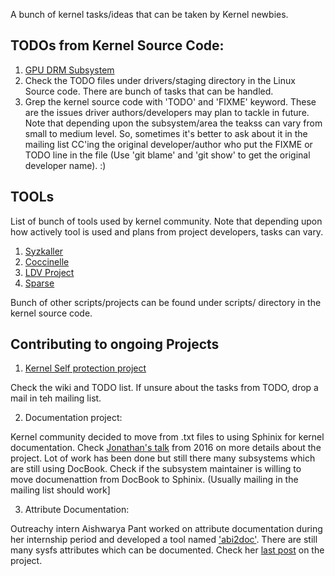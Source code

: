 A bunch of kernel tasks/ideas that can be taken by Kernel newbies.

## TODOs from Kernel Source Code:

1. [GPU DRM Subsystem](https://www.kernel.org/doc/html/v4.12/gpu/todo.html)
2. Check the TODO files under drivers/staging directory in the Linux Source code. There are bunch of tasks that can be handled.
3. Grep the kernel source code with 'TODO' and 'FIXME' keyword. These are the issues driver authors/developers may plan to tackle in future. Note that depending upon the subsystem/area the teakss can vary from small to medium level.
So, sometimes it's better to ask about it in the mailing list CC'ing the original developer/author who put the FIXME or TODO line in the file (Use 'git blame' and 'git show' to get the original developer name). :)

## TOOLs

List of bunch of tools used by kernel community. Note that depending upon how actively tool is used and plans from project developers, tasks can vary.

1. [Syzkaller](https://github.com/google/syzkaller)
2. [Coccinelle](https://github.com/coccinelle/coccinelle)
3. [LDV Project](http://linuxtesting.org/ldv)
4. [Sparse](https://kernelnewbies.org/Sparse)

Bunch of other scripts/projects can be found under scripts/ directory in the kernel source code.

## Contributing to ongoing Projects

1. [Kernel Self protection project](https://kernsec.org/wiki/index.php/Kernel_Self_Protection_Project)

Check the wiki and TODO list. If unsure about the tasks from TODO, drop a mail in teh mailing list.

2. Documentation project:

Kernel community decided to move from .txt files to using Sphinix for kernel documentation. Check [Jonathan's talk](https://www.youtube.com/watch?v=UHbq1SzmfUE) from 2016 on more details about the project. Lot of work has been done but still there many subsystems which are still using DocBook. Check if the subsystem maintainer is willing to move documenattion from DocBook to Sphinix. (Usually mailing in the mailing list should work]

3. Attribute Documentation:

Outreachy intern Aishwarya Pant worked on attribute documentation during her internship period and developed a tool named ['abi2doc'](https://github.com/aishpant/attribute-documentation). There are still many sysfs attributes which can be documented. Check her [last post](https://aishpant.github.io/blog/outreachy-recap/) on the project.
